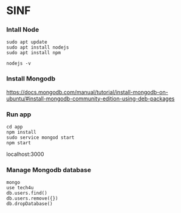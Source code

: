 # SINF

### Intall Node
```
sudo apt update
sudo apt install nodejs
sudo apt install npm

nodejs -v 

```
### Install Mongodb
https://docs.mongodb.com/manual/tutorial/install-mongodb-on-ubuntu/#install-mongodb-community-edition-using-deb-packages

### Run app
```
cd app
npm install
sudo service mongod start
npm start

```
localhost:3000


### Manage Mongodb database
```
mongo
use tech4u
db.users.find()
db.users.remove({})
db.dropDatabase()
```


